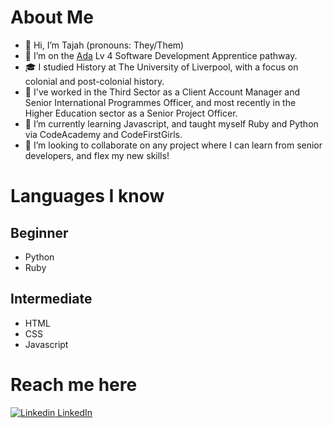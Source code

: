 # About Me
- 👋 Hi, I’m Tajah (pronouns: They/Them)
- 👀 I’m on the [Ada](https://www.ada.ac.uk/) Lv 4 Software Development Apprentice pathway.
- 🎓 I studied History at The University of Liverpool, with a focus on colonial and post-colonial history.
- 💼 I've worked in the Third Sector as a Client Account Manager and Senior International Programmes Officer, and most recently in the Higher Education sector as a Senior Project Officer. 
- 🌱 I’m currently learning Javascript, and taught myself Ruby and Python via CodeAcademy and CodeFirstGirls.
- 💞️ I’m looking to collaborate on any project where I can learn from senior developers, and flex my new skills!

# Languages I know
## Beginner
- Python
- Ruby
## Intermediate
- HTML
- CSS
- Javascript

# Reach me here
[![Linkedin](https://i.stack.imgur.com/gVE0j.png) LinkedIn](https://www.linkedin.com/in/tajah-hamilton-a0845242/)

<!---
Whatsatajahism/Whatsatajahism is a ✨ special ✨ repository because its `README.md` (this file) appears on your GitHub profile.
You can click the Preview link to take a look at your changes.
--->
